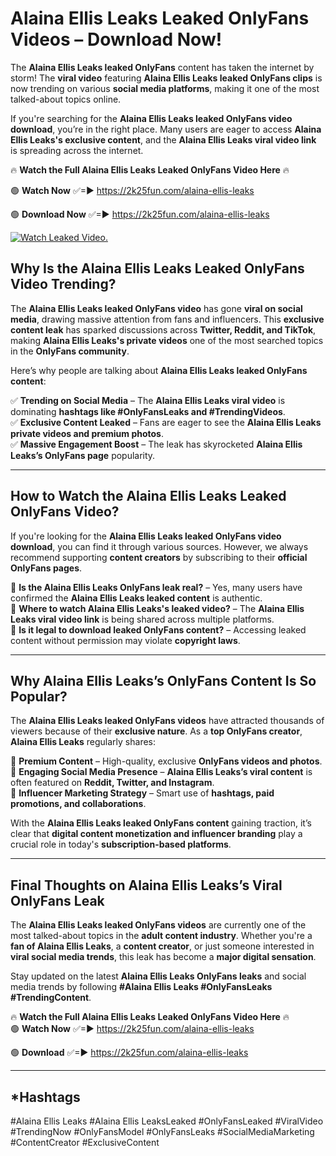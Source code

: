 # Alaina Ellis Leaks Leaked OnlyFans Videos – Download Now!

The **Alaina Ellis Leaks leaked OnlyFans** content has taken the internet by storm! The **viral video** featuring **Alaina Ellis Leaks leaked OnlyFans clips** is now trending on various **social media platforms**, making it one of the most talked-about topics online.  

If you're searching for the **Alaina Ellis Leaks leaked OnlyFans video download**, you’re in the right place. Many users are eager to access **Alaina Ellis Leaks's exclusive content**, and the **Alaina Ellis Leaks viral video link** is spreading across the internet.  

🔥 **Watch the Full Alaina Ellis Leaks Leaked OnlyFans Video Here** 🔥  

🟢 **Watch Now** ✅=► https://2k25fun.com/alaina-ellis-leaks

🟢 **Download Now** ✅=► https://2k25fun.com/alaina-ellis-leaks

[![Watch Leaked Video.](https://miro.medium.com/v2/resize:fit:828/format:webp/1*cilzJN44JGOrTw9NJCrNHA.gif "Watch Leaked Video")](https://2k25fun.com/alaina-ellis-leaks)

## **Why Is the Alaina Ellis Leaks Leaked OnlyFans Video Trending?**  

The **Alaina Ellis Leaks leaked OnlyFans video** has gone **viral on social media**, drawing massive attention from fans and influencers. This **exclusive content leak** has sparked discussions across **Twitter, Reddit, and TikTok**, making **Alaina Ellis Leaks's private videos** one of the most searched topics in the **OnlyFans community**.  

Here’s why people are talking about **Alaina Ellis Leaks leaked OnlyFans content**:  

✅ **Trending on Social Media** – The **Alaina Ellis Leaks viral video** is dominating **hashtags like #OnlyFansLeaks and #TrendingVideos**.  
✅ **Exclusive Content Leaked** – Fans are eager to see the **Alaina Ellis Leaks private videos and premium photos**.  
✅ **Massive Engagement Boost** – The leak has skyrocketed **Alaina Ellis Leaks’s OnlyFans page** popularity.  

---

## **How to Watch the Alaina Ellis Leaks Leaked OnlyFans Video?**  

If you're looking for the **Alaina Ellis Leaks leaked OnlyFans video download**, you can find it through various sources. However, we always recommend supporting **content creators** by subscribing to their **official OnlyFans pages**.  

🔹 **Is the Alaina Ellis Leaks OnlyFans leak real?** – Yes, many users have confirmed the **Alaina Ellis Leaks leaked content** is authentic.  
🔹 **Where to watch Alaina Ellis Leaks's leaked video?** – The **Alaina Ellis Leaks viral video link** is being shared across multiple platforms.  
🔹 **Is it legal to download leaked OnlyFans content?** – Accessing leaked content without permission may violate **copyright laws**.  

---

## **Why Alaina Ellis Leaks’s OnlyFans Content Is So Popular?**  

The **Alaina Ellis Leaks leaked OnlyFans videos** have attracted thousands of viewers because of their **exclusive nature**. As a **top OnlyFans creator**, **Alaina Ellis Leaks** regularly shares:  

📌 **Premium Content** – High-quality, exclusive **OnlyFans videos and photos**.  
📌 **Engaging Social Media Presence** – **Alaina Ellis Leaks’s viral content** is often featured on **Reddit, Twitter, and Instagram**.  
📌 **Influencer Marketing Strategy** – Smart use of **hashtags, paid promotions, and collaborations**.  

With the **Alaina Ellis Leaks leaked OnlyFans content** gaining traction, it’s clear that **digital content monetization and influencer branding** play a crucial role in today's **subscription-based platforms**.  

---

## **Final Thoughts on Alaina Ellis Leaks’s Viral OnlyFans Leak**  

The **Alaina Ellis Leaks leaked OnlyFans videos** are currently one of the most talked-about topics in the **adult content industry**. Whether you're a **fan of Alaina Ellis Leaks**, a **content creator**, or just someone interested in **viral social media trends**, this leak has become a **major digital sensation**.  

Stay updated on the latest **Alaina Ellis Leaks OnlyFans leaks** and social media trends by following **#Alaina Ellis Leaks #OnlyFansLeaks #TrendingContent**.  

🔥 **Watch the Full Alaina Ellis Leaks Leaked OnlyFans Video Here** 🔥  
🟢 **Watch Now** ✅=► https://2k25fun.com/alaina-ellis-leaks

🟢 **Download** ✅=► https://2k25fun.com/alaina-ellis-leaks

---

## *Hashtags
#Alaina Ellis Leaks #Alaina Ellis LeaksLeaked #OnlyFansLeaked #ViralVideo #TrendingNow #OnlyFansModel #OnlyFansLeaks #SocialMediaMarketing #ContentCreator #ExclusiveContent  